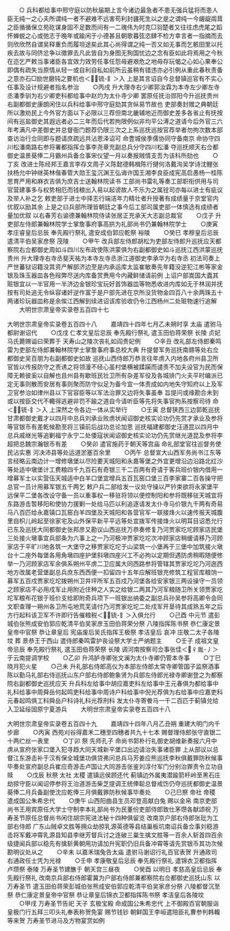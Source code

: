 <!-- { "loadSidebar": true } -->
　　○  兵科都给事中邢守庭以防秋届期上言今诸边最急者不患无强兵猛将而患人臣无纯一之心夫所谓纯一者不避难不远害苟利封疆死生以之是之谓纯一今龌龊阘茸之臣循循保立苑矻谋身固不足数而间有一二瑰伟为时克□羽楚者又往往虑虎尾之蹈怀蝉蜕之心或弛志于晚年或踰闲于小德甚且朝歌暮弦恣肆不检方幸言者一指摘而去则欣欣然自谓吴释重负而履坦途矣此其心尚得谓之纯一否又如无事而乞骸田里以托疾去故与同侪忿争以徵罪去凡此皆自为身图无狥国忧边之念有臣如此将焉用之今秋在迩乞严敕当事诸臣各宜效力效劳任事任怨毋避艰危之地毋存玩愒之心如心果奉公即偶有疏失当原情从轻一或自利自私如前所云虽稍有错违亦必引例从重此春秋责备之意亦石□励世磨钝之要机也＜锍-釒＞入  上是其言诏自今总督镇巡官有不实心任事及设计规避者指名参治
　　○丙戌  升大理寺右少卿郭汝霖为本寺左少卿左寺丞潘季驯为右少卿吏科都给事中赵灼为太仆寺少卿  罢原任抚治郧阳今升巡抚贵州右副都御史康朗闲住以兵科给事中邢守庭劾其贪纵易节故也  吏部奏封赠之典朝廷所以激劝民上今外官方面以下必限以三荐但南北畿辅地近而御史差多各省止有抚按间有巡盐御史其遐远者必二三年而后代若拘限例似非均平公溥之道请今后外官三六年考满凡中差御史并总督衙门题荐仍限三次之上系巡抚巡按官荐举者勿拘次数本部查访治行佥同即与题请庶疏远共沾恩泽诏可  命豊城侯季儒协同守备南京  命协守四川松潘南路右参将署都指挥佥事李尧章充副总兵分守四川松潘  夺巡抚顺天右佥都御史温景葵俸二月霸州兵备佥事宋仪望一月以奏报贼情支吾为该科所劾也
　　○丁亥  改进士陈经邦王嘉言李存文周子义陈懿德韩楫陈行揵何洛戴洵吴学诗沈鲤张扶杨允中钟继英林偕春管大勋王玺沉渊王弘诲许国王湘李良臣成宪高启愚杨一桂陈思育严用和麻衣吉俱为庶吉士送翰林院读书  工部尚书雷礼等奏工部职衔供用与司官营建事多与权势相厄而钱粮出入易以起谤故人不乐为之属铨司亦每以进士有疵议及举人补之乞  敕吏部于进士中择志行端洁年力精壮者升授著有成绩量于京堂官内优叙以励其余  上是之曰兵部所理皆朝廷之事今后工部司属吏部一体慎选有成绩者量加优叙  以右春芳右谕德兼翰林院侍读张居正充承天大志副总裁官
　　○戊子  升吏部左侍郎兼翰林院学士掌詹事府事高拱为礼部尚书仍兼翰林院学士
　　○庚寅  孝庄睿皇后忌辰  奉先殿行祭礼  遣安成伯郭应乾祭  裕陵
　　○癸巳  孝穆皇后忌辰  遣清平伯吴家彦祭  茂陵
　　○甲午  改兵部左侍郎胡松为吏部左侍郎升巡抚应天都察院右佥都御史周如斗四川左布政使陈洪蒙俱为右副都御史如斗巡抚江西洪蒙巡抚贵州  升大理寺右寺丞斐天祐为本寺左寺丞浙江道御史李承华为右寺丞  初法司奏上严世蕃狱诏籍没其资产解部济边至是内承运库太监崔敏奏先年籍没逆犯江彬等家金银及珠玉器皿各色叚弊尽送内库备赏赉用今内藏鲜储请前例  上诏户部嵩国大蠹其赃银宜以一半官用一半济边金银珍宝玩好首饰器皿等物悉收进内库如无于林润并抚按有司处追无令纵容诸奸逆作富于是户部先进在京所没货物金四百八十余两珠五十两诸珍玩器皿称是余俟江西解到续进诏该库验收仍令江西杨州二处赃物速行追解
　　大明世宗肃皇帝实录卷五百四十七


大明世宗肃皇帝实录卷五百四十八
　　嘉靖四十四年七月乙未朔时享  太庙  遣驸马都尉谢诏代
　　○戊戌  仁孝文皇后忌辰  奉先殿行祭礼  遣玉田伯蒋荣祭  长陵  贞妃马氏薨赐谥曰荣葬于  天寿山之陵次丧礼如阎贵妃例
　　○辛丑  改礼部左侍郎秦鸣雷为吏部左侍郎兼翰林院学士掌詹事府事总校大典  升提督军务巡抚南赣等处右佥都御史吴百朋为右副都御史如故  巡抚山西侍郎万恭言往年虏入内地各府州县卫所官皆以传报防守之责诱之将领漫不经心虽村堡横被蹂躏而谴责不加夫设官为民而保障无赖彼奚以自解也且州县有歇班民壮卫所有杂差军役及各城排门火夫平时编派已定无事则散而安居有事则聚而防守似足为备今宜一体责成如内地失守知府以上及军卫官参治如律州县以下官容臣等以军法治罪又边将失事虽奉  旨提问或缘勘合未到或以按臣交代不輙得逃避非罚不踰之道自今请听臣等先将失事官拘系按察司待  命＜锍-釒＞入  上深然之令各边一体从实举行
　　○壬寅  总督狭西三边郭乾巡抚甘肃都御史戴才以四月中总兵刘承业败虏状闻诏御史核实论功仍先赏才承业及参将等官银币有差乾候勘至将三镇前后战功总论加恩  巡抚福建都御史汪道昆以四月中总兵戚继光等追剿福宁永宁二处倭寇状闻诏御史核实论功仍先赏继光道昆及参将李超把总魏宗瀚银币有差
　　○癸卯  遣官施药于朝天等宫庙  命礼部堂官往巡督务使民沾实惠  河决沛县等处运道淤塞百余里
　　○丙午  总督宣大山西军务尚书江东等言经略云南边计一增修墩堡以尽险要天城阳和永嘉等堡之外宜更增沿边沿路北红沙等处适中墩堡计工费粮四千九百石有奇银三千二百两有奇请于客兵班价银内借用一增募军士以实营伍天城适中白羊口堡宜增兵五百瓦窑口堡三百李家寨二百各操守把总官一员计用募军银五千两乞  敕户兵二部给发一议处守操以严钤束欲将永家堡平远保平二堡各改设守备一员以重事权一移驻将领以便控制阳和参将既移驻天城宜将东路游击暂移阳和使协力援剿一处给马匹以利追逐请发太仆寺马价银九千两有奇易马八百匹给永嘉镇口瓦窑白羊四堡及天城阳和各营官军一联接烽火以速传报天城腹里自枳儿岭起至徐家宅及山外保平新平平远等处宜拨军传接烽火以明耳目诏悉允行已东及巡抚大同都御史张邦彦又勘议山西巡抚万恭奏修复乃河贾家圪坨顾家店民堡三处接火墩事宜兵部条为六事上之一乃河极冲贾家圪坨次冲顾家店稍缓请移乃河顾家店于平旷川地各筑一大堡守之移贾家圪坨于山梁筑一小堡再于三堡中加筑接火墩台十二座外每堡各用角墩四座护堡斜墩四座兴工不必拘以定期但遇防虏稍暇随便修举一乃河顾家店军余俱系朔州平虏二卫应属大同西路参将管辖其贾家圪坨乃河迤西地方改属老营堡副总兵庶东西西便一扣留四十五年应解班银充修筑工程官库粮饷一募军五百戍贾家圪坨拨朔州卫井坪所军五百戍乃河堡各给安家银三两设操守一员领之顾家店不必用戍军止用附近住种之人实之给银二两其乃河军粮随卫所关领贾家圪坨军粮布花银于班价支给即附奇兵项下一班银出纳委之副总兵孙吴参将高卿令会同文职查理一朔州各卫所屯地荒芜请付乃河贾家圪坨二处戍军开垦待其成熟五年之后方行起科该卫军不许即行告催粮税＜锍-釒＞入俱允行
　　○己酉  中元节  遣彭城伯张熊成安伯郭应乾清平伯吴家彦玉田伯蒋荣分祭  八陵指挥陈书祭  恭仁康定景皇帝中官祭  恭让章皇后  宪庙废后吴氏指挥王极祭  孝洁皇后  哀冲  庄敬二太子各陵坟  葬  景恭王于西山  遣侍郎秦鸣雷护丧设祭大学士严纳题主
　　○壬子  成祖文皇帝忌辰  奉先殿行祭礼  遣玉田伯蒋荣祭  长陵  调河南按察司佥事张佳＜彳胤-丿＞于云南提调学校
　　○乙卯  升鸿胪寺卿张文澜为太仆寺卿仍管本寺事
　　○丁巳  晓月犯火星
　　○己未  升礼部右侍郎高仪为本部左侍郎太常寺卿管国子监祭酒事陈以勤马礼部右侍巡抚山东户部右侍郎鲍象贤为兵部左侍郎光禄寺卿谢登之为都察院右副都御史巡抚应天  升兵科左给事中胡应嘉吏科左给事中王元春俱为都给事中礼科给事中周舜岳何起鸣吏科给事中周诗户科给事中倪光荐俱为右给事中应嘉吏科元春起鸣俱工科舜岳户科诗礼科光荐刑科  发太仆寺寄餋马一千二百匹于蓟镇兑给入卫延绥固原宁夏游兵
　　大明世宗肃皇帝实录卷五百四十八


大明世宗肃皇帝实录卷五百四十九
　　嘉靖四十四年八月乙丑朔  重建大明门内千步廊
　　○丙寅  西苑刈谷得嘉禾二穗至四穗者共九十七本  赐督理侍郎张守直银二十两纻丝一表里
　　○丁卯  祭  先师孔子  命尚书郭朴行礼御史胡维新奏报六月中虏从宣府张家口堡入犯寻趋大同天城新平堡口出边请治失事诸臣罪  上从部议以总督江东游击补于汉有保全城堡功俱贷弗问总兵马芳姜应熊巡抚李秋俱戴罪防秋候事毕奏处宣府副总兵崔应奇游击卢国让大同游击张鉴刘淳付军门分别治罪责令立功自赎
　　○戊辰  秋祭  太社  太稷  遣镇远侯顾还代  蓟镇边外属夷潜踰箭杆岭至黑石庄劫掠守臣以闻诏停参将王治道游击柴芝提调王统俸聪总督戒饬仍夺巡抚都御史温景葵俸二月兵备副使沈应乾俸三月俱戴罪防秋候事毕奏处
　　○己巳祭  帝社  帝稷  遣成国公朱希忠代
　　○庚午  山西阳曲县生员邓登高献白兔  赐以金帛  南京吏部尚书王用宾原任大学士守制李本礼部尚书为民董份吏部侍郎致仕茅瓒各献颂祝  万寿圣节原任总督尚书闲住胡宗宪进法秘十四种俱留览  改南京户部右侍郎张玭为工部右侍郎  广东山贼卓文胜等拥众劫掠乳源英德等县结巢板坑南诏兵备佥事刘稳游击将军戴冲霄乳源县知县李继芳督兵讨之连破三巢生擒文胜等一百余人斩首四百余级捷闻兵部以稳先有擒斩黄朝用功请加升宪职仍旧兵备冲霄等请先赏银币其功次候勘明议处从之
　　○辛未  以嘉禾瑞兔告太庙  遣驸马谢诏行礼百官表贺  升通政司右通政任士凭为光禄
　　○壬申  孝康敬皇后忌辰  奉先殿行祭礼  遣锦衣卫都指挥卢瓒祭  泰陵  万寿圣节建醮于  朝天宫三昼夜
　　○癸酉  以明日  孝慈高皇后忌辰  奉先殿行祭礼  改南京兵部右侍郎霍冀为户部右侍郎兼都察院右佥都御史巡抚山东  以  万寿圣节  遣玉田伯蒋荣彭城伯张熊成安伯郭应乾清平伯吴家彦分祭  八陵都督沉至祭  恭仁康定景皇帝中官祭  恭让章皇后锦衣卫都指挥陈书祭  孝洁皇后各陵坟
　　○甲戌  万寿圣节告祀  天子  玄极宝殿  命成国公朱希忠代  上不御殿百官朝服诣  皇极门行五拜三叩头礼奉表称贺免宴  赐节钱钞  朝鲜国王李峘遣陪臣礼曹参判韩輹等来贺  万寿圣节进马及方物宴赏如例
